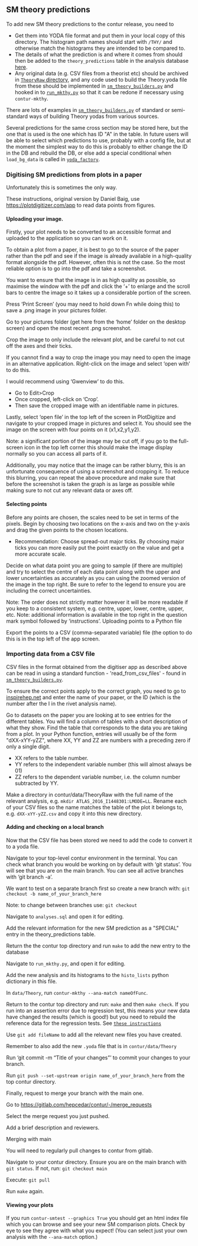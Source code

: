  ##  SM theory predictions

To add new SM theory predictions to the contur release, you need to

   * Get them into YODA file format and put them in your local copy of this directory. The histogram path names should start with ``/THY/`` and otherwise
match the histograms they are intended to be compared to. 
   * The details of what the prediction is and where it comes from should then be added to the ``theory_predictions`` table in the analysis database [here](../DB/analyses.sql).
   * Any original data (e.g. CSV files from a theorist etc) should be archived in [``TheoryRaw`` directory](../TheoryRaw), and any code used to build the Theory.yoda file from these should be implemented in [``sm_theory_builders.py``](../../contur/data/sm_theory_builders.py) and hooked in to [``run_mkthy.py``](../../contur/run/run_mkthy.py) so that it can be redone if necessary using `contur-mkthy`.

There are lots of examples in [``sm_theory_builders.py``](../../contur/data/sm_theory_builders.py) of standard or semi-standard ways of building Theory yodas from various sources.

Several predictions for the same cross section may be stored here, but the one that is used is the one which has ID "A" in the table. In future
users will be able to select which predictions to use, probably with a config file, but at the moment the simplest way to do this is probably to either change
the ID in the DB and rebuild the DB, or else add a special conditional when `load_bg_data` is called in [``yoda_factory``](../../contur/factories/yoda_factories.py).

### Digitising SM predictions from plots in a paper

Unfortunately this is sometimes the only way.

These instructions, original version by Daniel Baig, use https://plotdigitizer.com/app to read data points from figures.

#### Uploading your image.

Firstly, your plot needs to be converted to an accessible format and uploaded to the application so you can work on it.

To obtain a plot from a paper, it is best to go to the source of the paper rather than the pdf and see if the image is already available in a high-quality format
alongside the pdf. However, often this is not the case. So the most reliable option is to go into the pdf and take a screenshot.

You want to ensure that the image is in as high quality as possible, so maximise the window with the pdf and click the ‘+’ to enlarge and the scroll bars to centre the
image so it takes up a considerable portion of the screen.

Press ‘Print Screen’ (you may need to hold down Fn while doing this) to save a .png image in your pictures folder.

Go to your pictures folder (get here from the ‘home’ folder on the desktop screen) and open the most recent .png screenshot.

Crop the image to only include the relevant plot, and be careful to not cut off the axes and their ticks.

If you cannot find a way to crop the image you may need to open the image in an alternative application. Right-click on the image and select ‘open with’ to do this.

I would recommend using ‘Gwenview’ to do this.
   * Go to Edit>Crop
   * Once cropped, left-click on ‘Crop’.
   * Then save the cropped image with an identifiable name in pictures.

Lastly, select ‘open file’ in the top left of the screen in PlotDigitize and navigate to your cropped image in pictures and select it.
You should see the image on the screen with four points on it (x1,x2,y1,y2).

Note: a significant portion of the image may be cut off, if you go to the full-screen icon in the top left corner this should make the image display normally
so you can access all parts of it.

Additionally, you may notice that the image can be rather blurry, this is an unfortunate consequence of using a screenshot and cropping it.
To reduce this blurring, you can repeat the above procedure and make sure that before the screenshot is taken the graph is as large as possible while making
sure to not cut any relevant data or axes off.

#### Selecting points

Before any points are chosen, the scales need to be set in terms of the pixels. Begin by choosing two locations on the x-axis and two on the y-axis and drag the given points to the chosen locations.

   * Recommendation: Choose spread-out major ticks. By choosing major ticks you can more easily put the point exactly on the value and get a more accurate scale.
   
Decide on what data point you are going to sample (if there are multiple) and try to select the centre of each data point along with the upper and lower uncertainties as accurately as you can using the zoomed version of the image in the top right.
Be sure to refer to the legend to ensure you are including the correct uncertainties.

Note: The order does not strictly matter however it will be more readable if you keep to a consistent system, e.g. centre, upper, lower, centre, upper, etc.
Note: additional information is available in the top right in the question mark symbol followed by ‘instructions’.
Uploading points to a Python file

Export the points to a CSV (comma-separated variable) file (the option to do this is in the top left of the app screen.

### Importing data from a CSV file

CSV files in the format obtained from the digitiser app as described above can be read in using a standard function - 'read_from_csv_files' -  found in [``sm_theory_builders.py``](../../contur/data/sm_theory_builders.py). 

To ensure the correct points apply to the correct graph, you need to go to [inspirehep.net](https://inspirehep.net) and enter the name of your paper, or the ID (which is the
number after the I in the rivet analysis name).

Go to datasets on the paper you are looking at to see entries for the different tables. You will find a column of tables with a short description of what they show.
Find the table that corresponds to the data you are taking from a plot.
In your Python function, entries will usually be of the form "dXX-xYY-yZZ", where XX, YY and ZZ are numbers with a preceding zero if only a single digit.

   * XX refers to the table number.
   * YY refers to the independent variable number (this will almost always be 01)
   * ZZ refers to the dependent variable number, i.e. the column number subtracted by YY.
   
Make a directory in contur/data/TheoryRaw with the full name of the relevant analysis, e.g. `mkdir ATLAS_2016_I1448301:LMODE=LL`.
Rename each of your CSV files so the name matches the table of the plot it belongs to, e.g. `dXX-xYY-yZZ.csv` and copy it into this new directory.

#### Adding and checking on a local branch

Now that the CSV file has been stored we need to add the code to convert it to a yoda file.

Navigate to your top-level contur environment in the terminal.
You can check what branch you would be working on by default with ‘git status’. You will see that you are on the main branch. You can see all active branches with ‘git branch -a’.

We want to test on a separate branch first so create a new branch with: `git checkout -b name_of_your_branch_here`

Note: to change between branches use: `git checkout`

Navigate to `analyses.sql` and open it for editing.

Add the relevant information for the new SM prediction as a "SPECIAL" entry in the theory_predictions table.

Return the the contur top directory and run `make` to add the new entry to the database

Navigate to `run_mkthy.py`, and open it for editing.

Add the new analysis and its histograms to the `histo_lists` python dictionary in this file.

In `data/Theory`, run `contur-mkthy --ana-match nameOfFunc`.

Return to the contur top directory and run: `make` and then `make check`.
If you run into an assertion error due to regression test, this means your new data have changed the results (which is good!) but you need to
rebuild the reference data for the regression tests. See [``these instructions``](../../tests/README.md)

Use `git add fileName` to add all the relevant new files you have created.

Remember to also add the new `.yoda` file that is in `contur/data/Theory`

Run ‘git commit -m “Title of your changes”’ to commit your changes to your branch.

Run `git push --set-upstream origin name_of_your_branch_here` from the top contur directory.

Finally, request to merge your branch with the main one.

Go to https://gitlab.com/hepcedar/contur/-/merge_requests

Select the merge request you just pushed.

Add a brief description and reviewers.

Merging with main

You will need to regularly pull changes to contur from gitlab.

Navigate to your contur directory.
Ensure you are on the main branch with `git status`. If not, run: `git checkout main`

Execute: `git pull`

Run `make` again.

#### Viewing your plots

If you run `contur-smtest --graphics True` you should get an html index file which you can browse and see your new SM comparison plots. Check by eye to see
they agree with what you expect! (You can select just your own analysis with the `--ana-match` option.)





